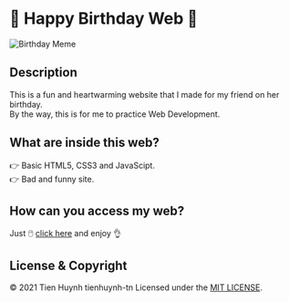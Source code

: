 # :birthday: Happy Birthday Web :birthday:  

![Birthday Meme](https://www.icegif.com/wp-content/uploads/happy-birthday-icegif-8.gif)

## Description
This is a fun and heartwarming website that I made for my friend on her birthday.  
By the way, this is for me to practice Web Development.

## What are inside this web?
  :point_right: Basic HTML5, CSS3 and JavaScipt.  
  :point_right: Bad and funny site.
  
## How can you access my web?
Just :computer_mouse: [click here](https://tienhuynh-tn.github.io/HappyBirthdayNhatLinh/) and enjoy :ok_hand:

## License & Copyright
&copy; 2021 Tien Huynh tienhuynh-tn Licensed under the [MIT LICENSE](https://github.com/tienhuynh-tn/HappyBirthdayNhatLinh/blob/main/LICENSE).
